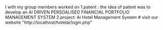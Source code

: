 I with my group members worked on
1.patent : the idea of patent was to develop an AI DRIVEN PERSOALISED FINANCIAL PORTFOLIO MANAGEMENT SYSTEM 
2.project:  Ai  Hotel Management System # visit our website "http://localhost/hotelai/login.php"

